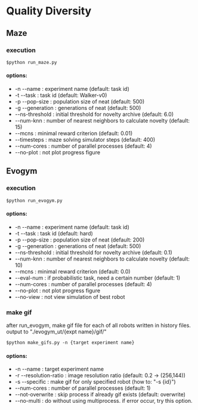 # Quality Diversity

## Maze
### execution
```
$python run_maze.py
```
#### options:
- -n --name       : experiment name (default: task id)
- -t --task       : task id (default: Walker-v0)
- -p --pop-size   : population size of neat (default: 500)
- -g --generation : generations of neat (default: 500)
- --ns-threshold  : initial threshold for novelty archive (default: 6.0)
- --num-knn       : number of nearest neighbors to calculate novelty (default: 15)
- --mcns          : minimal reward criterion (default: 0.01)
- --timesteps     : maze solving simulator steps (default: 400)
- --num-cores     : number of parallel processes (default: 4)
- --no-plot       : not plot progress figure

## Evogym
### execution
```
$python run_evogym.py
```
#### options:
- -n --name       : experiment name (default: task id)
- -t --task       : task id (default: hard)
- -p --pop-size   : population size of neat (default: 200)
- -g --generation : generations of neat (default: 500)
- --ns-threshold  : initial threshold for novelty archive (default: 0.1)
- --num-knn       : number of nearest neighbors to calculate novelty (default: 10)
- --mcns          : minimal reward criterion (default: 0.0)
- --eval-num      : if probabilistic task, need a certain number (default: 1)
- --num-cores     : number of parallel processes (default: 4)
- --no-plot       : not plot progress figure
- --no-view       : not view simulation of best robot

### make gif
after run_evogym, make gif file for each of all robots written in history files.
output to "./evogym_ut/{expt name}/gif/"
```
$python make_gifs.py -n {target experiment name}
```
#### options:
- -n --name             : target experiment name
- -r --resolution-ratio : image resolution ratio (default: 0.2 -> (256,144))
- -s --specific        : make gif for only specified robot (how to: "-s {id}")
- --num-cores           : number of parallel processes (default: 1)
- --not-overwrite       : skip process if already gif exists (default: overwrite)
- --no-multi            : do without using multiprocess. if error occur, try this option.
